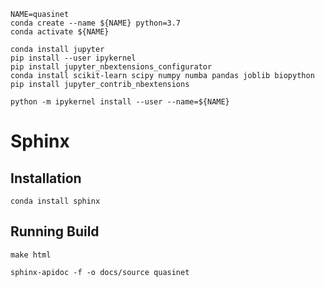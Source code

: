 ```
NAME=quasinet
conda create --name ${NAME} python=3.7
conda activate ${NAME}

conda install jupyter 
pip install --user ipykernel
pip install jupyter_nbextensions_configurator
conda install scikit-learn scipy numpy numba pandas joblib biopython
pip install jupyter_contrib_nbextensions

python -m ipykernel install --user --name=${NAME}
```


# Sphinx

## Installation

```
conda install sphinx
```

## Running Build

```
make html
```

```
sphinx-apidoc -f -o docs/source quasinet
```
